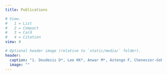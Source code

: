 ```yaml
---
title: Publications

# View.
#   1 = List
#   2 = Compact
#   3 = Card
#   4 = Citation
view: 4

# Optional header image (relative to `static/media/` folder).
header:
  caption: "1. Doudesis D*, Lee KK*, Anwar M*, Astengo F, Chenevier-Gobeaux C, Claessens Y-E, et al. Development and validation of a decision support tool for the diagnosis of acute heart failure: systematic review, meta-analysis, and modelling study. BMJ 2022;377:e068424."
  image: ""
---
```


